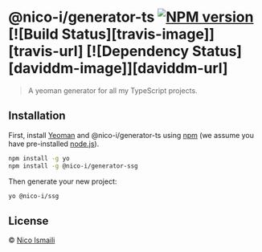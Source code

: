 # @nico-i/generator-ts [![NPM version][npm-image]][npm-url] [![Build Status][travis-image]][travis-url] [![Dependency Status][daviddm-image]][daviddm-url]
> A yeoman generator for all my TypeScript projects.

## Installation

First, install [Yeoman](http://yeoman.io) and @nico-i/generator-ts using [npm](https://www.npmjs.com/) (we assume you have pre-installed [node.js](https://nodejs.org/)).

```bash
npm install -g yo
npm install -g @nico-i/generator-ssg
```

Then generate your new project:

```bash
yo @nico-i/ssg
```

## License

 © [Nico Ismaili](nico.ismaili.de)


[npm-image]: https://badge.fury.io/js/%40nico-i%2Fgenerator-ts.svg
[npm-url]: https://npmjs.org/package/@nico-i/generator-ts
